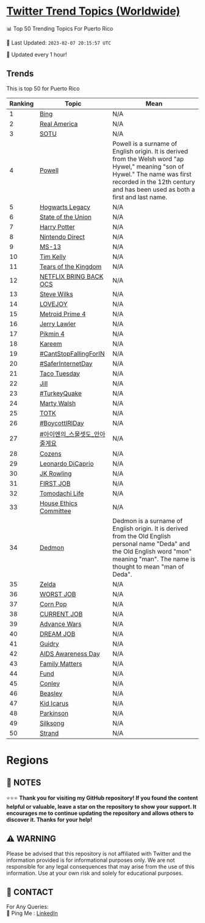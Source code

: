 [Twitter Trend Topics (Worldwide)](https://github.com/ErcinDedeoglu/Twitter-Trend-Topics)
==========


📊 Top 50 Trending Topics For Puerto Rico

📆 Last Updated: `2023-02-07 20:15:57 UTC`

🔧 Updated every 1 hour!


## Trends

This is top 50 for Puerto Rico

| Ranking | Topic | Mean |
| ------- | ------------ | ------------ |
| 1 | [Bing](http://twitter.com/search?q=Bing) | N/A |
| 2 | [Real America](http://twitter.com/search?q=Real+America) | N/A |
| 3 | [SOTU](http://twitter.com/search?q=SOTU) | N/A |
| 4 | [Powell](http://twitter.com/search?q=Powell) | Powell is a surname of English origin. It is derived from the Welsh word "ap Hywel," meaning "son of Hywel." The name was first recorded in the 12th century and has been used as both a first and last name. |
| 5 | [Hogwarts Legacy](http://twitter.com/search?q=Hogwarts+Legacy) | N/A |
| 6 | [State of the Union](http://twitter.com/search?q=State+of+the+Union) | N/A |
| 7 | [Harry Potter](http://twitter.com/search?q=Harry+Potter) | N/A |
| 8 | [Nintendo Direct](http://twitter.com/search?q=Nintendo+Direct) | N/A |
| 9 | [MS-13](http://twitter.com/search?q=MS-13) | N/A |
| 10 | [Tim Kelly](http://twitter.com/search?q=Tim+Kelly) | N/A |
| 11 | [Tears of the Kingdom](http://twitter.com/search?q=Tears+of+the+Kingdom) | N/A |
| 12 | [NETFLIX BRING BACK OCS](http://twitter.com/search?q=NETFLIX+BRING+BACK+OCS) | N/A |
| 13 | [Steve Wilks](http://twitter.com/search?q=Steve+Wilks) | N/A |
| 14 | [LOVEJOY](http://twitter.com/search?q=LOVEJOY) | N/A |
| 15 | [Metroid Prime 4](http://twitter.com/search?q=Metroid+Prime+4) | N/A |
| 16 | [Jerry Lawler](http://twitter.com/search?q=Jerry+Lawler) | N/A |
| 17 | [Pikmin 4](http://twitter.com/search?q=Pikmin+4) | N/A |
| 18 | [Kareem](http://twitter.com/search?q=Kareem) | N/A |
| 19 | [#CantStopFallingForIN](http://twitter.com/search?q=%23CantStopFallingForIN) | N/A |
| 20 | [#SaferInternetDay](http://twitter.com/search?q=%23SaferInternetDay) | N/A |
| 21 | [Taco Tuesday](http://twitter.com/search?q=Taco+Tuesday) | N/A |
| 22 | [Jill](http://twitter.com/search?q=Jill) | N/A |
| 23 | [#TurkeyQuake](http://twitter.com/search?q=%23TurkeyQuake) | N/A |
| 24 | [Marty Walsh](http://twitter.com/search?q=Marty+Walsh) | N/A |
| 25 | [TOTK](http://twitter.com/search?q=TOTK) | N/A |
| 26 | [#BoycottIRIDay](http://twitter.com/search?q=%23BoycottIRIDay) | N/A |
| 27 | [#아이엔의_스물셋도_안아줄게요](http://twitter.com/search?q=%23%ec%95%84%ec%9d%b4%ec%97%94%ec%9d%98_%ec%8a%a4%eb%ac%bc%ec%85%8b%eb%8f%84_%ec%95%88%ec%95%84%ec%a4%84%ea%b2%8c%ec%9a%94) | N/A |
| 28 | [Cozens](http://twitter.com/search?q=Cozens) | N/A |
| 29 | [Leonardo DiCaprio](http://twitter.com/search?q=Leonardo+DiCaprio) | N/A |
| 30 | [JK Rowling](http://twitter.com/search?q=JK+Rowling) | N/A |
| 31 | [FIRST JOB](http://twitter.com/search?q=FIRST+JOB) | N/A |
| 32 | [Tomodachi Life](http://twitter.com/search?q=Tomodachi+Life) | N/A |
| 33 | [House Ethics Committee](http://twitter.com/search?q=House+Ethics+Committee) | N/A |
| 34 | [Dedmon](http://twitter.com/search?q=Dedmon) | Dedmon is a surname of English origin. It is derived from the Old English personal name "Deda" and the Old English word "mon" meaning "man". The name is thought to mean "man of Deda". |
| 35 | [Zelda](http://twitter.com/search?q=Zelda) | N/A |
| 36 | [WORST JOB](http://twitter.com/search?q=WORST+JOB) | N/A |
| 37 | [Corn Pop](http://twitter.com/search?q=Corn+Pop) | N/A |
| 38 | [CURRENT JOB](http://twitter.com/search?q=CURRENT+JOB) | N/A |
| 39 | [Advance Wars](http://twitter.com/search?q=Advance+Wars) | N/A |
| 40 | [DREAM JOB](http://twitter.com/search?q=DREAM+JOB) | N/A |
| 41 | [Guidry](http://twitter.com/search?q=Guidry) | N/A |
| 42 | [AIDS Awareness Day](http://twitter.com/search?q=AIDS+Awareness+Day) | N/A |
| 43 | [Family Matters](http://twitter.com/search?q=Family+Matters) | N/A |
| 44 | [Fund](http://twitter.com/search?q=Fund) | N/A |
| 45 | [Conley](http://twitter.com/search?q=Conley) | N/A |
| 46 | [Beasley](http://twitter.com/search?q=Beasley) | N/A |
| 47 | [Kid Icarus](http://twitter.com/search?q=Kid+Icarus) | N/A |
| 48 | [Parkinson](http://twitter.com/search?q=Parkinson) | N/A |
| 49 | [Silksong](http://twitter.com/search?q=Silksong) | N/A |
| 50 | [Strand](http://twitter.com/search?q=Strand) | N/A |



# Regions




## 📝 NOTES

⭐⭐⭐ **Thank you for visiting my GitHub repository! If you found the content helpful or valuable, leave a star on the repository to show your support. It encourages me to continue updating the repository and allows others to discover it. Thanks for your help!**


## ⚠️ WARNING

Please be advised that this repository is not affiliated with Twitter and the information provided is for informational purposes only. We are not responsible for any legal consequences that may arise from the use of this information. Use at your own risk and solely for educational purposes.


## 📨 CONTACT

 For Any Queries:  
            🏓 Ping Me : [LinkedIn](https://www.linkedin.com/in/ercindedeoglu/)

